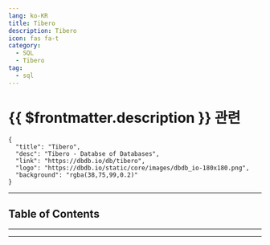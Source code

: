 ```yaml
---
lang: ko-KR
title: Tibero
description: Tibero
icon: fas fa-t
category:
  - SQL
  - Tibero
tag:
  - sql
---
```


# {{ $frontmatter.description }} 관련

```component VPCard
{
  "title": "Tibero",
  "desc": "Tibero - Databse of Databases",
  "link": "https://dbdb.io/db/tibero",
  "logo": "https://dbdb.io/static/core/images/dbdb_io-180x180.png",
  "background": "rgba(38,75,99,0.2)"
}
```

---

## Table of Contents

<ToCLocal basePath="/data-science/tibero/" />

---

---

<TagLinks />